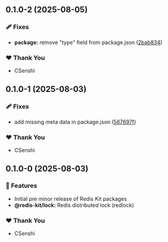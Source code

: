 ## 0.1.0-2 (2025-08-05)

### 🩹 Fixes

- **package:** remove "type" field from package.json ([2bab834](https://github.com/CSenshi/redis-kit/commit/2bab834))

### ❤️ Thank You

- CSenshi

## 0.1.0-1 (2025-08-03)

### 🩹 Fixes

- add missing meta data in package.json ([567697f](https://github.com/CSenshi/redis-kit/commit/567697f))

### ❤️ Thank You

- CSenshi

## 0.1.0-0 (2025-08-03)

### 🚀 Features

- Initial pre minor release of Redis Kit packages
- **@redis-kit/lock:** Redis distributed lock (redlock)

### ❤️ Thank You

- CSenshi